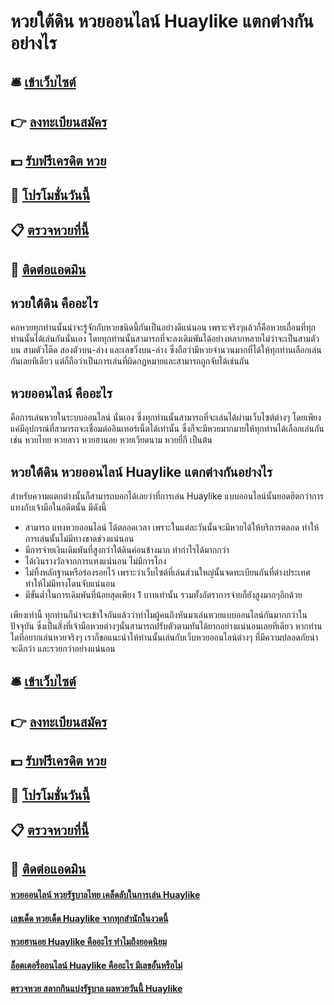 # หวยใต้ดิน หวยออนไลน์ Huaylike แตกต่างกันอย่างไร

## 🛎 [เข้าเว็บไซต์](https://bit.ly/3RQWXc7)
## 👉 [ลงทะเบียนสมัคร](https://bit.ly/3RQWXc7)
## 💵 [รับฟรีเครดิต หวย](https://bit.ly/3SayOwU)
## 👑 [โปรโมชั่นวันนี้](https://bit.ly/3SayOwU)
## 📋 [ตรวจหวยที่นี้](https://bit.ly/3SayOwU)
## 📱 [ติดต่อแอดมิน](https://bit.ly/3SayOwU)

## หวยใต้ดิน คืออะไร
คอหวยทุกท่านนั้นน่าจะรู้จักกับหวยชนิดนี้กันเป็นอย่างดีแน่นอน เพราะจริงๆแล้วก็คือหวยเถื่อนที่ทุกท่านนั้นได้เล่นกันนั่นเอง โดยทุกท่านนั้นสามารถที่จะลงเดิมพันได้อย่างหลากหลายไม่ว่าจะเป็นสามตัวบน สามตัวโต๊ด สองตัวบน-ล่าง และเลขวิ่งบน-ล่าง ซึ่งถือว่ามีหวยจำนวนมากที่ได้ให้ทุกท่านเลือกเล่นกันเลยทีเดียว แต่ก็ถือว่าเป็นการเล่นที่ผิดกฏหมายและสามารถถูกจับได้เช่นกัน

## หวยออนไลน์ คืออะไร
คือการเล่นหวยในระบบออนไลน์ นั่นเอง ซึ่งทุกท่านนั้นสามารถที่จะเล่นได้ผ่านเว็บไซต์ต่างๆ โดยเพียงแค่มีอุปกรณ์ที่สามารถจะเชื่อมต่ออินเทอร์เน็ตได้เท่านั้น ซึ่งก็จะมีหวยมากมายให้ทุกท่านได้เลือกเล่นกัน เช่น หวยไทย หวยลาว หวยฮานอย หวยเวียดนาม หวยยี่กี เป็นต้น 

## หวยใต้ดิน หวยออนไลน์ Huaylike แตกต่างกันอย่างไร
สำหรับความแตกต่างนั้นก็สามารถบอกได้เลยว่าที่การเล่น Huaylike แบบออนไลน์นั้นยอดฮิตกว่าการแทงกับเจ้ามือในอดีตนั้น มีดังนี้
- สามารถ แทงหวยออนไลน์ ได้ตลอดเวลา เพราะในแต่ละวันนั้นจะมีหวยได้ให้บริการตลอด ทำให้การเล่นนั้นไม่มีทางขาดช่วงแน่นอน
- มีการจ่ายเงินเดิมพันที่สูงกว่าใต้ดินค่อนข้างมาก ทำกำไรได้มากกว่า
- ได้เงินรางวัลจากการแทงแน่นอน ไม่มีการโกง
- ไม่ทิ้งหลักฐานหรือร่องรอยไว้ เพราะว่าเว็บไซต์ที่เล่นส่วนใหญ่นั้นจดทะเบียนกันที่ต่างประเทศ ทำให้ไม่มีทางโดนจับแน่นอน
- มีขั้นต่ำในการเดิมพันที่น้อยสุดเพียง 1 บาทเท่านั้น รวมทั้งอัตราการจ่ายก็ยังสูงมากๆอีกด้วย

เพียงเท่านี้ ทุกท่านก็น่าจะเข้าใจกันแล้วว่าทำไมผู้คนถึงหันมาเล่นหวยแบบออนไลน์กันมากกว่าในปัจจุบัน ซึ่งเป็นสิ่งที่เจ้ามือหวยต่างๆนั้นสามารถปรับตัวตามทันได้ยากอย่างแน่นอนเลยทีเดียว หากท่านใดที่อยากเล่นหวยจริงๆ เราก็ขอแนะนำให้ท่านนั้นเล่นกับเว็บหวยออนไลน์ต่างๆ ที่มีความปลอดภัยน่าจะดีกว่า และรวยกว่าอย่างแน่นอน

## 🛎 [เข้าเว็บไซต์](https://bit.ly/3RQWXc7)
## 👉 [ลงทะเบียนสมัคร](https://bit.ly/3RQWXc7)
## 💵 [รับฟรีเครดิต หวย](https://bit.ly/3SayOwU)
## 👑 [โปรโมชั่นวันนี้](https://bit.ly/3SayOwU)
## 📋 [ตรวจหวยที่นี้](https://bit.ly/3SayOwU)
## 📱 [ติดต่อแอดมิน](https://bit.ly/3SayOwU)

#### [หวยออนไลน์ หวยรัฐบาลไทย เคล็ดลับในการเล่น Huaylike](https://atom.io/themes/หวยออนไลน์%20หวยรัฐบาลไทย%20เคล็ดลับในการเล่น%20Huaylike)
#### [เลขเด็ด หวยเด็ด Huaylike จากทุกสำนักในงวดนี้](https://atom.io/themes/เลขเด็ด%20หวยเด็ด%20Huaylike%20จากทุกสำนักในงวดนี้)
#### [หวยฮานอย Huaylike คืออะไร ทำไมถึงยอดนิยม](https://atom.io/themes/หวยฮานอย%20Huaylike%20คืออะไร%20ทำไมถึงยอดนิยม)
#### [ล็อตเตอรี่ออนไลน์ Huaylike คืออะไร มีเลขอั้นหรือไม่](https://atom.io/themes/ล็อตเตอรี่ออนไลน์%20Huaylike%20คืออะไร%20มีเลขอั้นหรือไม่)
#### [ตรวจหวย สลากกินแบ่งรัฐบาล ผลหวยวันนี้ Huaylike](https://atom.io/themes/ตรวจหวย%20สลากกินแบ่งรัฐบาล%20ผลหวยวันนี้%20Huaylike)